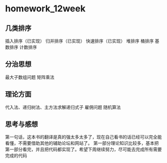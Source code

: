 # homework_12week

## 几类排序
插入排序（已实现）
归并排序（已实现）
快速排序（已实现）
堆排序
桶排序
基数排序
计数排序 

## 分治思想
最大子数组问题
矩阵乘法

## 理论方面
代入法、递归树法、主方法求解递归式子
雇佣问题
随机算法

## 思考与感想
  第一句话，这本书的翻译是真的强太多太多了，现在自己看书的话已经可以完全能看懂，不需要借助其他的辅助论坛和网站了。
  第一部分理论知识比较多，基本把第一部分看完，并且把代码都实现了。希望下周继续努力，尽可能去完成所有需要完成的代码
